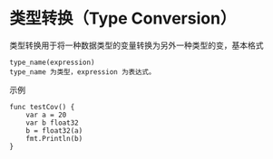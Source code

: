 # 类型转换（Type Conversion）

类型转换用于将一种数据类型的变量转换为另外一种类型的变，基本格式

```
type_name(expression)
type_name 为类型，expression 为表达式。
```

示例

```
func testCov() {
	var a = 20
	var b float32
	b = float32(a)
	fmt.Println(b)
}
```